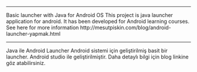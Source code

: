 
<hr>
Basic launcher with Java for Android OS
This project is java launcher application for android. It has been developed for Android learning courses.
See here for more information http://mesutpiskin.com/blog/android-launcher-yapmak.html
<hr>
Java ile Android Launcher
Android sistemi için geliştirilmiş basit bir launcher. Android studio ile geliştirilmiştir. Daha detaylı bilgi için blog linkine göz atabilirsiniz. 


